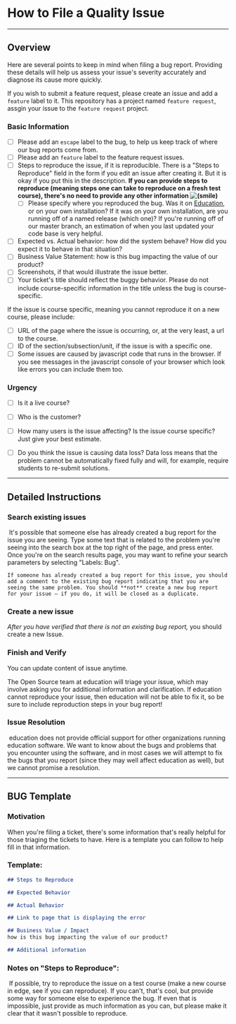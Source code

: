 # How to File a Quality Issue

---

## Overview

Here are several points to keep in mind when filing a bug report. Providing these details will help us assess your issue's severity accurately and diagnose its cause more quickly.

If you wish to submit a feature request, please create an issue and add a `feature` label to it. This repository has a project named `feature request`, assgin your issue to the `feature request` project.

### Basic Information

- [ ] Please add an `escape` label to the bug, to help us keep track of where our bug reports come from.
- [ ] Please add an `feature` label to the feature request issues.
- [ ] Steps to reproduce the issue, if it is reproducible. There is a "Steps to Reproduce" field in the form if you edit an issue after creating it. But it is okay if you put this in the description. **If you can provide steps to reproduce (meaning steps one can take to reproduce on a fresh test course), there's no need to provide any other information ![(smile)](https://openedx.atlassian.net/wiki/s/-2028024810/6452/7026b3eb98e6519deadfc22d0bcbd964ee381cbd/_/images/icons/emoticons/smile.png)**
  - [ ] Please specify where you reproduced the bug. Was it on [Education](https://www.eliteu.cn/), or on your own installation? If it was on your own installation, are you running off of a named release (which one)? If you're running off of our master branch, an estimation of when you last updated your code base is very helpful.
- [ ] Expected vs. Actual behavior: how did the system behave? How did you expect it to behave in that situation?
- [ ] Business Value Statement: how is this bug impacting the value of our product?
- [ ] Screenshots, if that would illustrate the issue better.
- [ ] Your ticket's title should reflect the buggy behavior. Please do not include course-specific information in the title unless the bug is course-specific.

 If the issue is course specific, meaning you cannot reproduce it on a new course, please include:

- [ ]  URL of the page where the issue is occurring, or, at the very least, a url to the course.
- [ ] ID of the section/subsection/unit, if the issue is with a specific one.
- [ ] Some issues are caused by javascript code that runs in the browser. If you see messages in the javascript console of your browser which look like errors you can include them too. 

### Urgency

- [ ] Is it a live course?
- [ ] Who is the customer?
- [ ] How many users is the issue affecting? Is the issue course specific? Just give your best estimate.
- [ ] Do you think the issue is causing data loss? Data loss means that the problem cannot be automatically fixed fully and will, for example, require students to re-submit solutions.

 

---

## Detailed Instructions

### Search existing issues

​	It's possible that someone else has already created a bug report for the issue you are seeing. Type some text that is related to the problem you're seeing into the search box at the top right of the page, and press enter. Once you're on the search results page, you may want to refine your search parameters by selecting "Labels: Bug".

 	If someone has already created a bug report for this issue, you should add a comment to the existing bug report indicating that you are seeing the same problem. You should **not** create a new bug report for your issue – if you do, it will be closed as a duplicate. 

### Create a new issue

 *After you have verified that there is not an existing bug report,* you should create a new Issue. 

### Finish and Verify

 You can update content of issue anytime.

The Open Source team at education will triage your issue, which may involve asking you for additional information and clarification. If education cannot reproduce your issue, then education will not be able to fix it, so be sure to include reproduction steps in your bug report!

### Issue Resolution

​	education does not provide official support for other organizations running education software. We want to know about the bugs and problems that you encounter using the software, and in most cases we will attempt to fix the bugs that you report (since they may well affect education as well), but we cannot promise a resolution.

 

----

## BUG Template

### Motivation

When you're filing a ticket, there's some information that's really helpful for those triaging the tickets to have. Here is a template you can follow to help fill in that information.

### Template:

```markdown
## Steps to Reproduce

## Expected Behavior

## Actual Behavior

## Link to page that is displaying the error

## Business Value / Impact
how is this bug impacting the value of our product?

## Additional information
```

### Notes on "Steps to Reproduce":

​	If possible, try to reproduce the issue on a test course (make a new course in edge, see if you can reproduce). If you can't, that's cool, but provide some way for someone else to experience the bug. If even that is impossible, just provide as much information as you can, but please make it clear that it wasn't possible to reproduce.	
